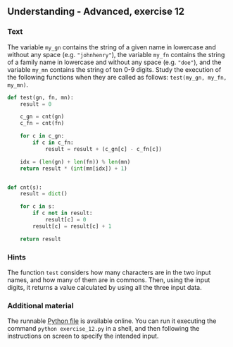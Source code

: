 ## Understanding - Advanced, exercise 12

### Text
The variable `my_gn` contains the string of a given name in lowercase and without any space (e.g. `"johnhenry"`), the variable `my_fn` contains the string of a family name in lowercase and without any space (e.g. `"doe"`), and the variable `my_mn` contains the string of ten 0-9 digits. Study the execution of the following functions when they are called as follows: `test(my_gn, my_fn, my_mn)`.

```python
def test(gn, fn, mn):
    result = 0

    c_gn = cnt(gn)
    c_fn = cnt(fn)

    for c in c_gn:
        if c in c_fn:
            result = result + (c_gn[c] - c_fn[c])

    idx = (len(gn) + len(fn)) % len(mn)
    return result * (int(mn[idx]) + 1)


def cnt(s):
    result = dict()

    for c in s:
        if c not in result:
            result[c] = 0
        result[c] = result[c] + 1

    return result
```

### Hints
The function `test` considers how many characters are in the two input names, and how many of them are in commons. Then, using the input digits, it returns a value calculated by using all the three input data.

### Additional material
The runnable [Python file](exercise_12.py) is available online. You can run it executing the command `python exercise_12.py` in a shell, and then following the instructions on screen to specify the intended input.
